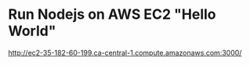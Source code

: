 # Run Nodejs on AWS EC2 "Hello World"
http://ec2-35-182-60-199.ca-central-1.compute.amazonaws.com:3000/
